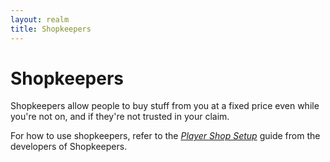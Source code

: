 ```yaml
---
layout: realm
title: Shopkeepers
---
```

# Shopkeepers

Shopkeepers allow people to buy stuff from you at a fixed price even while you're not on, and if they're not trusted in your claim.

For how to use shopkeepers, refer to the [*Player Shop Setup*](https://github.com/Shopkeepers/Shopkeepers-Wiki/wiki/Player-Shop-Setup) guide from the developers of Shopkeepers.
